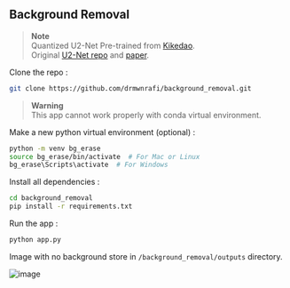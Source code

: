 ## Background Removal
> **Note**<br>
> Quantized U2-Net Pre-trained from [Kikedao](https://github.com/xuebinqin/U-2-Net/issues/295).<br>
> Original [U2-Net repo](https://github.com/xuebinqin/U-2-Net) and [paper](https://github.com/xuebinqin/U-2-Net).

Clone the repo : 
```bash
git clone https://github.com/drmwnrafi/background_removal.git
```
> **Warning**<br>
> This app cannot work properly with conda virtual environment.

Make a new python virtual environment (optional) :
```bash
python -m venv bg_erase
source bg_erase/bin/activate  # For Mac or Linux
bg_erase\Scripts\activate  # For Windows
```
Install all dependencies :
```bash
cd background_removal
pip install -r requirements.txt
```
Run the app : 
```bash
python app.py
```
Image with no background store in <code>/background_removal/outputs</code> directory.

![image](https://github.com/drmwnrafi/background_removal/assets/115781654/ce65e49e-6da7-41f4-9566-47587138acdf)
